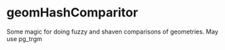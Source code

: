 geomHashComparitor
==================

Some magic for doing fuzzy and shaven comparisons of geometries.  May use pg_trgm
